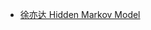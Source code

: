 * [徐亦达 Hidden Markov Model](https://www.youtube.com/watch?v=sqDDNCI1xp0&list=PLyAft-JyjIYoc9LN241WKqLPuggfSBBpt&index=6)